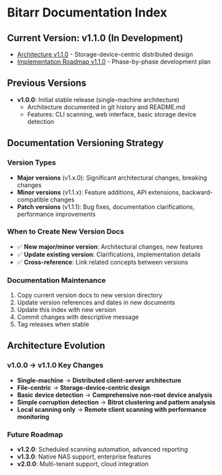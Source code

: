 # Bitarr Documentation Index

## Current Version: v1.1.0 (In Development)
- [Architecture v1.1.0](v1.1.0/architecture-v1.1.0.md) - Storage-device-centric distributed design
- [Implementation Roadmap v1.1.0](v1.1.0/implementation-roadmap-v1.1.0.md) - Phase-by-phase development plan

## Previous Versions
- **v1.0.0**: Initial stable release (single-machine architecture)
  - Architecture documented in git history and README.md
  - Features: CLI scanning, web interface, basic storage device detection

## Documentation Versioning Strategy

### Version Types
- **Major versions** (v1.x.0): Significant architectural changes, breaking changes
- **Minor versions** (v1.1.x): Feature additions, API extensions, backward-compatible changes  
- **Patch versions** (v1.1.1): Bug fixes, documentation clarifications, performance improvements

### When to Create New Version Docs
- ✅ **New major/minor version**: Architectural changes, new features
- ✅ **Update existing version**: Clarifications, implementation details
- ✅ **Cross-reference**: Link related concepts between versions

### Documentation Maintenance
1. Copy current version docs to new version directory
2. Update version references and dates in new documents
3. Update this index with new version
4. Commit changes with descriptive message
5. Tag releases when stable

## Architecture Evolution

### v1.0.0 → v1.1.0 Key Changes
- **Single-machine** → **Distributed client-server architecture**
- **File-centric** → **Storage-device-centric design**
- **Basic device detection** → **Comprehensive non-root device analysis**
- **Simple corruption detection** → **Bitrot clustering and pattern analysis**
- **Local scanning only** → **Remote client scanning with performance monitoring**

### Future Roadmap
- **v1.2.0**: Scheduled scanning automation, advanced reporting
- **v1.3.0**: Native NAS support, enterprise features
- **v2.0.0**: Multi-tenant support, cloud integration
